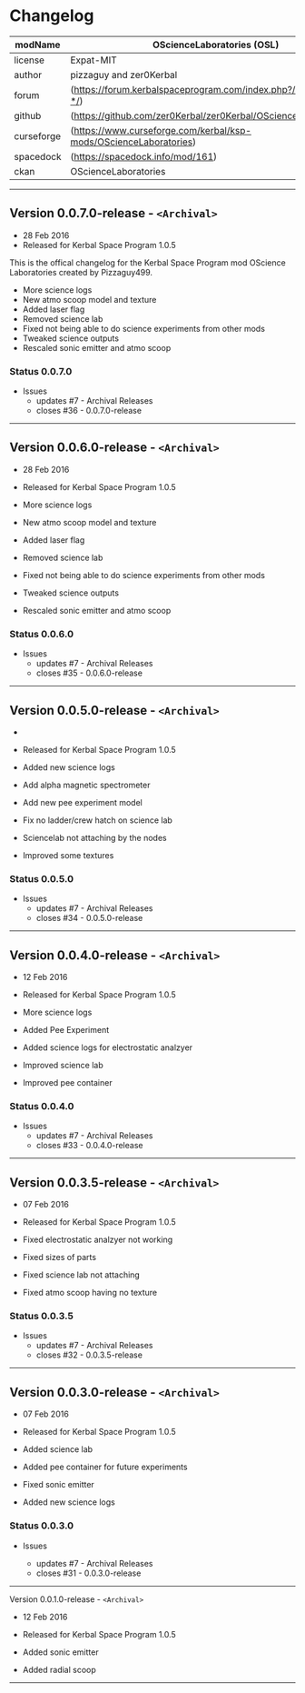 # Changelog  
  
| modName    | OScienceLaboratories (OSL)                                        |
| ---------- | ----------------------------------------------------------------- |
| license    | Expat-MIT                                                         |
| author     | pizzaguy and zer0Kerbal                                           |
| forum      | (https://forum.kerbalspaceprogram.com/index.php?/topic/209490-*/) |
| github     | (https://github.com/zer0Kerbal/zer0Kerbal/OScienceLaboratories)   |
| curseforge | (https://www.curseforge.com/kerbal/ksp-mods/OScienceLaboratories) |
| spacedock  | (https://spacedock.info/mod/161)                                  |
| ckan       | OScienceLaboratories                                              |

---

## Version 0.0.7.0-release - `<Archival>`

* 28 Feb 2016
* Released for Kerbal Space Program 1.0.5

This is the offical changelog for the Kerbal Space Program mod OScience Laboratories created by Pizzaguy499.

* More science logs
* New atmo scoop model and texture
* Added laser flag
* Removed science lab
* Fixed not being able to do science experiments from other mods
* Tweaked science outputs
* Rescaled sonic emitter and atmo scoop

### Status 0.0.7.0

* Issues
  * updates #7 - Archival Releases
  * closes #36 - 0.0.7.0-release

---

## Version 0.0.6.0-release - `<Archival>`

* 28 Feb 2016
* Released for Kerbal Space Program 1.0.5

* More science logs
* New atmo scoop model and texture
* Added laser flag
* Removed science lab
* Fixed not being able to do science experiments from other mods
* Tweaked science outputs
* Rescaled sonic emitter and atmo scoop

### Status 0.0.6.0

* Issues
  * updates #7 - Archival Releases
  * closes #35 - 0.0.6.0-release

---

## Version 0.0.5.0-release - `<Archival>`

* 
* Released for Kerbal Space Program 1.0.5

* Added new science logs
* Add alpha magnetic spectrometer
* Add new pee experiment model
* Fix no ladder/crew hatch on science lab
* Sciencelab not attaching by the nodes
* Improved some textures

### Status 0.0.5.0

* Issues
  * updates #7 - Archival Releases
  * closes #34 - 0.0.5.0-release

---

## Version 0.0.4.0-release - `<Archival>`

* 12 Feb 2016
* Released for Kerbal Space Program 1.0.5

* More science logs
* Added Pee Experiment
* Added science logs for electrostatic analzyer
* Improved science lab
* Improved pee container

### Status 0.0.4.0

* Issues
  * updates #7 - Archival Releases
  * closes #33 - 0.0.4.0-release

---

## Version 0.0.3.5-release - `<Archival>`

* 07 Feb 2016
* Released for Kerbal Space Program 1.0.5

* Fixed electrostatic analzyer not working
* Fixed sizes of parts
* Fixed science lab not attaching
* Fixed atmo scoop having no texture

### Status 0.0.3.5

* Issues
  * updates #7 - Archival Releases
  * closes #32 - 0.0.3.5-release

---

## Version 0.0.3.0-release - `<Archival>`

* 07 Feb 2016
* Released for Kerbal Space Program 1.0.5

* Added science lab
* Added pee container for future experiments
* Fixed sonic emitter
* Added new science logs

### Status 0.0.3.0

* Issues

  * updates #7 - Archival Releases
  * closes #31 - 0.0.3.0-release

---

Version 0.0.1.0-release - `<Archival>`

* 12 Feb 2016
* Released for Kerbal Space Program 1.0.5

* Added sonic emitter
* Added radial scoop

---
